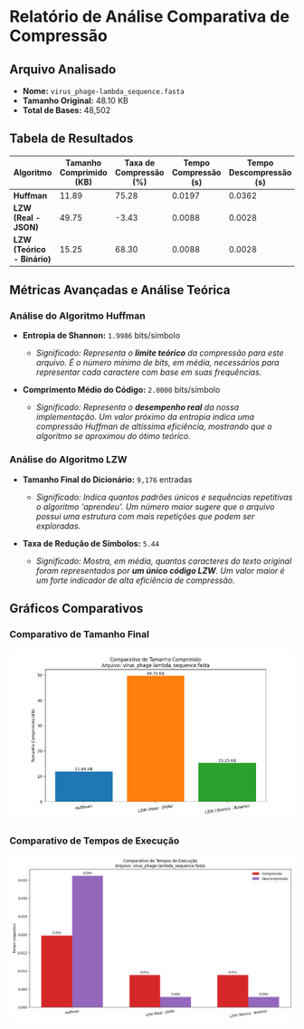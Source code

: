 # Relatório de Análise Comparativa de Compressão

## Arquivo Analisado
- **Nome:** `virus_phage-lambda_sequence.fasta`
- **Tamanho Original:** 48.10 KB
- **Total de Bases:** 48,502

## Tabela de Resultados

| Algoritmo | Tamanho Comprimido (KB) | Taxa de Compressão (%) | Tempo Compressão (s) | Tempo Descompressão (s) |
|---|---|---|---|---|
| **Huffman** | 11.89 | 75.28 | 0.0197 | 0.0362 |
| **LZW (Real - JSON)** | 49.75 | -3.43 | 0.0088 | 0.0028 |
| **LZW (Teórico - Binário)** | 15.25 | 68.30 | 0.0088 | 0.0028 |

## Métricas Avançadas e Análise Teórica

### Análise do Algoritmo Huffman

- **Entropia de Shannon:** `1.9986` bits/símbolo
  - *Significado: Representa o **limite teórico** da compressão para este arquivo. É o número mínimo de bits, em média, necessários para representar cada caractere com base em suas frequências.*

- **Comprimento Médio do Código:** `2.0000` bits/símbolo
  - *Significado: Representa o **desempenho real** da nossa implementação. Um valor próximo da entropia indica uma compressão Huffman de altíssima eficiência, mostrando que o algoritmo se aproximou do ótimo teórico.*

### Análise do Algoritmo LZW

- **Tamanho Final do Dicionário:** `9,176` entradas
  - *Significado: Indica quantos padrões únicos e sequências repetitivas o algoritmo 'aprendeu'. Um número maior sugere que o arquivo possui uma estrutura com mais repetições que podem ser exploradas.*

- **Taxa de Redução de Símbolos:** `5.44`
  - *Significado: Mostra, em média, quantos caracteres do texto original foram representados por **um único código LZW**. Um valor maior é um forte indicador de alta eficiência de compressão.*


## Gráficos Comparativos

### Comparativo de Tamanho Final
![Comparativo de Tamanho](../graficos/virus_phage-lambda_sequence_comparativo_tamanho.png)

### Comparativo de Tempos de Execução
![Comparativo de Tempo](../graficos/virus_phage-lambda_sequence_comparativo_tempo.png)
